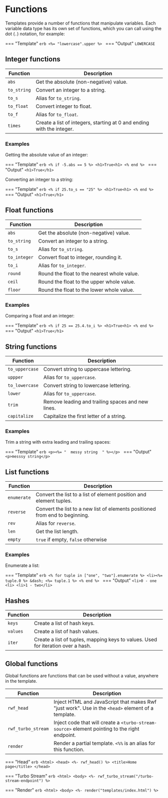 # Functions

Templates provide a number of functions that manipulate variables. Each variable data type has its own set of functions, which you can call using the dot (`.`) notation, for example:

=== "Template"
    ```erb
    <%= "lowercase".upper %>
    ```
=== "Output"
    ```
    LOWERCASE
    ```

## Integer functions

| Function | Description |
|----------|-------------|
| `abs` | Get the absolute (non-negative) value. |
| `to_string` | Convert an integer to a string. |
| `to_s` | Alias for `to_string`. |
| `to_float` | Convert integer to float. |
| `to_f` | Alias for `to_float`. |
| `times` | Create a list of integers, starting at 0 and ending with the integer. |

### Examples

Getting the absolute value of an integer:

=== "Template"
    ```erb
    <% if -5.abs == 5 %>
    <h1>True<h1>
    <% end %>
    ```
=== "Output"
    ```
    <h1>True</h1>
    ```

Converting an integer to a string:

=== "Template"
    ```erb
    <% if 25.to_s == "25" %>
    <h1>True<h1>
    <% end %>
    ```
=== "Output"
    ```
    <h1>True</h1>
    ```

## Float functions

| Function | Description |
|----------|-------------|
| `abs` | Get the absolute (non-negative) value. |
| `to_string` | Convert an integer to a string. |
| `to_s` | Alias for `to_string`. |
| `to_integer` | Convert float to integer, rounding it. |
| `to_i` | Alias for `to_integer`. |
| `round` | Round the float to the nearest whole value. |
| `ceil` | Round the float to the upper whole value. |
| `floor` | Round the float to the lower whole value. |

### Examples

Comparing a float and an integer:

=== "Template"
    ```erb
    <% if 25 == 25.4.to_i %>
    <h1>True<h1>
    <% end %>
    ```
=== "Output"
    ```
    <h1>True</h1>
    ```

## String functions

| Function | Description |
|----------|-------------|
| `to_uppercase` | Convert string to uppercase lettering. |
| `uppper` | Alias for `to_uppercase`. |
| `to_lowercase` | Convert string to lowercase lettering. |
| `lower` | Alias for `to_uppercase`. |
| `trim` | Remove leading and trailing spaces and new lines. |
| `capitalize` | Capitalize the first letter of a string. |

### Examples

Trim a string with extra leading and trailing spaces:

=== "Template"
    ```erb
    <p><%= "  messy string  " %></p>
    ```
=== "Output"
    ```
    <p>messsy string</p>
    ```

## List functions

| Function | Description |
|----------|-------------|
| `enumerate` | Convert the list to a list of element position and element tuples. |
| `reverse` | Convert the list to a new list of elements positioned from end to beginning. |
| `rev` | Alias for `reverse`. |
| `len` | Get the list length. |
| `empty` | `true` if empty, `false` otherwise |

### Examples

Enumerate a list:

=== "Template"
    ```erb
    <% for tuple in ["one", "two"].enumerate %>
    <li><%= tuple.0 %> &dash; <%= tuple.1 %>
    <% end %>
    ```
=== "Output"
    ```
    <li>0 - one <li>
    <li>1 - two</li>
    ```

## Hashes

| Function | Description |
|----------|-------------|
| `keys` | Create a list of hash keys. |
| `values` | Create a list of hash values. |
| `iter` | Create a list of tuples, mapping keys to values. Used for iteration over a hash. |

## Global functions

Global functions are functions that can be used without a value, anywhere in the template.

| Function | Description |
|----------|-------------|
| `rwf_head` | Inject HTML and JavaScript that makes Rwf "just work". Use in the `<head>` element of a template. |
| `rwf_turbo_stream` | Inject code that will create a `<turbo-stream-source>` element pointing to the right endpoint. |
| `render` | Render a partial template. `<%%` is an alias for this function. |

=== "Head"
    ```erb
    <html>
      <head>
        <%- rwf_head() %>
        <title>Home page</title>
      </head>
    ```

=== "Turbo Stream"
    ```erb
    <html>
      <body>
        <%- rwf_turbo_stream("/turbo-stream-endpoint") %>
    ```

=== "Render"
    ```erb
    <html>
      <body>
        <%- render("templates/index.html") %>
    ```
